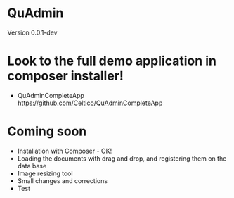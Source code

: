 QuAdmin
==================================

Version 0.0.1-dev

Look to the full demo application in composer installer!
====================================================================
- QuAdminCompleteApp https://github.com/Celtico/QuAdminCompleteApp

Coming soon
====================================================================
- Installation with Composer - OK!
- Loading the documents with drag and drop, and registering them on the data base
- Image resizing tool
- Small changes and corrections
- Test
